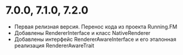 7.0.0, 7.1.0, 7.2.0
===================
* Первая релизная версия. Перенос кода из проекта Running.FM
* Добавлены RendererInterface и класс NativeRenderer
* Добавлены интерфейс RendererAwareInterface и его эталонная реализация RendererAwareTrait